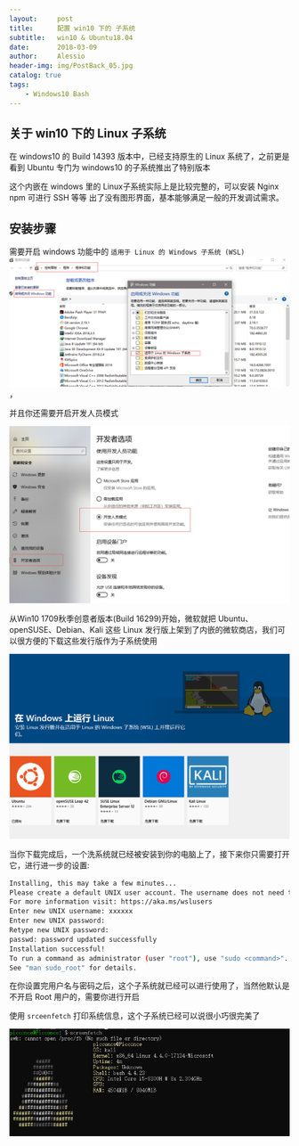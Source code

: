 ```yaml
---
layout:     post
title:      配置 win10 下的 子系统
subtitle:   win10 & Ubuntu18.04
date:       2018-03-09
author:     Alessio
header-img: img/PostBack_05.jpg
catalog: true
tags:
    - Windows10 Bash
---
```

## 关于 win10 下的 Linux 子系统

在 windows10 的 Build 14393 版本中，已经支持原生的 Linux 系统了，之前更是看到 Ubuntu 专门为 windows10 的子系统推出了特别版本

这个内嵌在 windows 里的 Linux子系统实际上是比较完整的，可以安装 Nginx npm 可进行 SSH 等等 出了没有图形界面，基本能够满足一般的开发调试需求。
## 安装步骤
需要开启 windows 功能中的 `适用于 Linux 的 Windows 子系统 (WSL)` ![适用于Linux的Windows子系统(WSL)](https://raw.githubusercontent.com/Zjianru/zjianru.github.io/master/img/win10%26ubuntu_01.png)，

并且你还需要开启开发人员模式

![开启开发人员模式](https://raw.githubusercontent.com/Zjianru/zjianru.github.io/master/img/win10%26ubuntu_02.png)


从Win10 1709秋季创意者版本(Build 16299)开始，微软就把 Ubuntu、openSUSE、Debian、Kali 这些 Linux 发行版上架到了内嵌的微软商店，我们可以很方便的下载这些发行版作为子系统使用

![微软商店](https://raw.githubusercontent.com/Zjianru/zjianru.github.io/master/img/win10%26ubuntu_03.png)

当你下载完成后，一个洗系统就已经被安装到你的电脑上了，接下来你只需要打开它，进行进一步的设置:

```bash
Installing, this may take a few minutes...
Please create a default UNIX user account. The username does not need to match your Windows username.
For more information visit: https://aka.ms/wslusers
Enter new UNIX username: xxxxxx
Enter new UNIX password:
Retype new UNIX password:
passwd: password updated successfully
Installation successful!
To run a command as administrator (user "root"), use "sudo <command>".
See "man sudo_root" for details.
```
在你设置完用户名与密码之后，这个子系统就已经可以进行使用了，当然他默认是不开启 Root 用户的，需要你进行开启

使用 `srceenfetch` 打印系统信息，这个子系统已经可以说很小巧很完美了

![screenfetch](https://raw.githubusercontent.com/Zjianru/zjianru.github.io/master/img/win10%26ubuntu_04.png)
